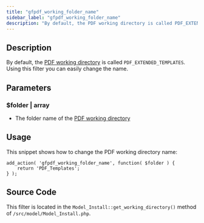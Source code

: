 ```yaml
---
title: "gfpdf_working_folder_name"
sidebar_label: "gfpdf_working_folder_name"
description: "By default, the PDF working directory is called PDF_EXTENDED_TEMPLATES. Using this filter you can easily change the name. "
---
```


## Description 

By default, the [PDF working directory](developer-first-custom-pdf.md#working-directory) is called `PDF_EXTENDED_TEMPLATES`. Using this filter you can easily change the name. 

## Parameters 

### $folder | array
*  The folder name of the [PDF working directory](developer-first-custom-pdf.md#working-directory)

## Usage 

This snippet shows how to change the PDF working directory name:

```
add_action( 'gfpdf_working_folder_name', function( $folder ) {
	return 'PDF_Templates';
} );
```

## Source Code 

This filter is located in the `Model_Install::get_working_directory()` method of `/src/model/Model_Install.php`.